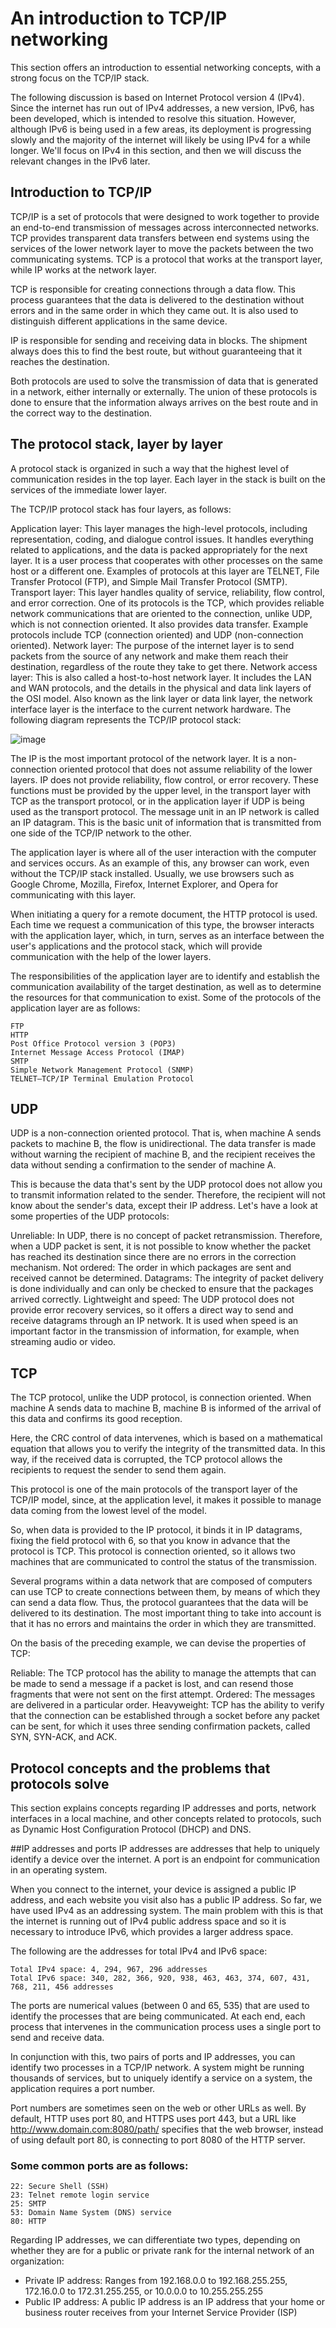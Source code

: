 # An introduction to TCP/IP networking
This section offers an introduction to essential networking concepts, with a strong focus on the TCP/IP stack.

The following discussion is based on Internet Protocol version 4 (IPv4). Since the internet has run out of IPv4 addresses, a new version, IPv6, has been developed, which is intended to resolve this situation. However, although IPv6 is being used in a few areas, its deployment is progressing slowly and the majority of the internet will likely be using IPv4 for a while longer. We'll focus on IPv4 in this section, and then we will discuss the relevant changes in the IPv6 later. 

## Introduction to TCP/IP
TCP/IP is a set of protocols that were designed to work together to provide an end-to-end transmission of messages across interconnected networks. TCP provides transparent data transfers between end systems using the services of the lower network layer to move the packets between the two communicating systems. TCP is a protocol that works at the transport layer, while IP works at the network layer.

TCP is responsible for creating connections through a data flow. This process guarantees that the data is delivered to the destination without errors and in the same order in which they came out. It is also used to distinguish different applications in the same device.

IP is responsible for sending and receiving data in blocks. The shipment always does this to find the best route, but without guaranteeing that it reaches the destination.

Both protocols are used to solve the transmission of data that is generated in a network, either internally or externally. The union of these protocols is done to ensure that the information always arrives on the best route and in the correct way to the destination.

## The protocol stack, layer by layer
A protocol stack is organized in such a way that the highest level of communication resides in the top layer. Each layer in the stack is built on the services of the immediate lower layer.

The TCP/IP protocol stack has four layers, as follows:

Application layer: This layer manages the high-level protocols, including representation, coding, and dialogue control issues. It handles everything related to applications, and the data is packed appropriately for the next layer. It is a user process that cooperates with other processes on the same host or a different one. Examples of protocols at this layer are TELNET, File Transfer Protocol (FTP), and Simple Mail Transfer Protocol (SMTP).
Transport layer: This layer handles quality of service, reliability, flow control, and error correction. One of its protocols is the TCP, which provides reliable network communications that are oriented to the connection, unlike UDP, which is not connection oriented. It also provides data transfer. Example protocols include TCP (connection oriented) and UDP (non-connection oriented).
Network layer: The purpose of the internet layer is to send packets from the source of any network and make them reach their destination, regardless of the route they take to get there.
Network access layer: This is also called a host-to-host network layer. It includes the LAN and WAN protocols, and the details in the physical and data link layers of the OSI model. Also known as the link layer or data link layer, the network interface layer is the interface to the current network hardware.
The following diagram represents the TCP/IP protocol stack:

![image](https://user-images.githubusercontent.com/47218880/68701765-1a4b8900-054d-11ea-9a5e-34170b259435.png)

The IP is the most important protocol of the network layer. It is a non-connection oriented protocol that does not assume reliability of the lower layers. IP does not provide reliability, flow control, or error recovery. These functions must be provided by the upper level, in the transport layer with TCP as the transport protocol, or in the application layer if UDP is being used as the transport protocol. The message unit in an IP network is called an IP datagram. This is the basic unit of information that is transmitted from one side of the TCP/IP network to the other.

The application layer is where all of the user interaction with the computer and services occurs. As an example of this, any browser can work, even without the TCP/IP stack installed. Usually, we use browsers such as Google Chrome, Mozilla, Firefox, Internet Explorer, and Opera for communicating with this layer.

When initiating a query for a remote document, the HTTP protocol is used. Each time we request a communication of this type, the browser interacts with the application layer, which, in turn, serves as an interface between the user's applications and the protocol stack, which will provide communication with the help of the lower layers.

The responsibilities of the application layer are to identify and establish the communication availability of the target destination, as well as to determine the resources for that communication to exist. Some of the protocols of the application layer are as follows:
```
FTP
HTTP
Post Office Protocol version 3 (POP3)
Internet Message Access Protocol (IMAP)
SMTP
Simple Network Management Protocol (SNMP)
TELNET—TCP/IP Terminal Emulation Protocol
```

##  UDP
UDP is a non-connection oriented protocol. That is, when machine A sends packets to machine B, the flow is unidirectional. The data transfer is made without warning the recipient of machine B, and the recipient receives the data without sending a confirmation to the sender of machine A.

This is because the data that's sent by the UDP protocol does not allow you to transmit information related to the sender. Therefore, the recipient will not know about the sender's data, except their IP address. Let's have a look at some properties of the UDP protocols:

Unreliable: In UDP, there is no concept of packet retransmission. Therefore, when a UDP packet is sent, it is not possible to know whether the packet has reached its destination since there are no errors in the correction mechanism.
Not ordered: The order in which packages are sent and received cannot be determined.
Datagrams: The integrity of packet delivery is done individually and can only be checked to ensure that the packages arrived correctly.
Lightweight and speed: The UDP protocol does not provide error recovery services, so it offers a direct way to send and receive datagrams through an IP network. It is used when speed is an important factor in the transmission of information, for example, when streaming audio or video.

## TCP
The TCP protocol, unlike the UDP protocol, is connection oriented. When machine A sends data to machine B, machine B is informed of the arrival of this data and confirms its good reception.

Here, the CRC control of data intervenes, which is based on a mathematical equation that allows you to verify the integrity of the transmitted data. In this way, if the received data is corrupted, the TCP protocol allows the recipients to request the sender to send them again.

This protocol is one of the main protocols of the transport layer of the TCP/IP model, since, at the application level, it makes it possible to manage data coming from the lowest level of the model.

So, when data is provided to the IP protocol, it binds it in IP datagrams, fixing the field protocol with 6, so that you know in advance that the protocol is TCP. This protocol is connection oriented, so it allows two machines that are communicated to control the status of the transmission.

Several programs within a data network that are composed of computers can use TCP to create connections between them, by means of which they can send a data flow. Thus, the protocol guarantees that the data will be delivered to its destination. The most important thing to take into account is that it has no errors and maintains the order in which they are transmitted.

On the basis of the preceding example, we can devise the properties of TCP:

Reliable: The TCP protocol has the ability to manage the attempts that can be made to send a message if a packet is lost, and can resend those fragments that were not sent on the first attempt.
Ordered: The messages are delivered in a particular order.
Heavyweight: TCP has the ability to verify that the connection can be established through a socket before any packet can be sent, for which it uses three sending confirmation packets, called SYN, SYN-ACK, and ACK.

##  Protocol concepts and the problems that protocols solve
This section explains concepts regarding IP addresses and ports, network interfaces in a local machine, and other concepts related to protocols, such as Dynamic Host Configuration Protocol (DHCP) and DNS.

##IP addresses and ports
IP addresses are addresses that help to uniquely identify a device over the internet. A port is an endpoint for communication in an operating system.

When you connect to the internet, your device is assigned a public IP address, and each website you visit also has a public IP address. So far, we have used IPv4 as an addressing system. The main problem with this is that the internet is running out of IPv4 public address space and so it is necessary to introduce IPv6, which provides a larger address space. 

The following are the addresses for total IPv4 and IPv6 space:
```
Total IPv4 space: 4, 294, 967, 296 addresses
Total IPv6 space: 340, 282, 366, 920, 938, 463, 463, 374, 607, 431, 768, 211, 456 addresses
```
The ports are numerical values (between 0 and 65, 535) that are used to identify the processes that are being communicated. At each end, each process that intervenes in the communication process uses a single port to send and receive data.

In conjunction with this, two pairs of ports and IP addresses, you can identify two processes in a TCP/IP network. A system might be running thousands of services, but to uniquely identify a service on a system, the application requires a port number.

Port numbers are sometimes seen on the web or other URLs as well. By default, HTTP uses port 80, and HTTPS uses port 443, but a URL like http://www.domain.com:8080/path/ specifies that the web browser, instead of using default port 80, is connecting to port 8080 of the HTTP server.

### Some common ports are as follows:
```
22: Secure Shell (SSH)
23: Telnet remote login service
25: SMTP
53: Domain Name System (DNS) service
80: HTTP
```
Regarding IP addresses, we can differentiate two types, depending on whether they are for a public or private rank for the internal network of an organization:

* Private IP address: Ranges from 192.168.0.0 to 192.168.255.255, 172.16.0.0 to 172.31.255.255, or 10.0.0.0 to 10.255.255.255
* Public IP address: A public IP address is an IP address that your home or business router receives from your Internet Service Provider (ISP)




